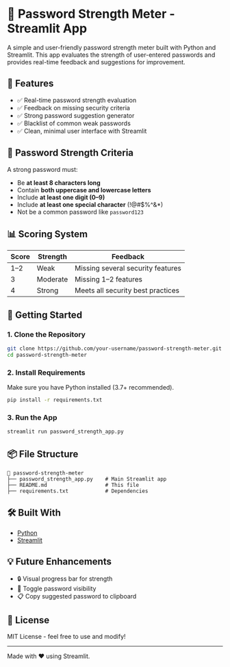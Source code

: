 
# 🔐 Password Strength Meter - Streamlit App

A simple and user-friendly password strength meter built with Python and Streamlit. This app evaluates the strength of user-entered passwords and provides real-time feedback and suggestions for improvement.

## 🌟 Features

- ✅ Real-time password strength evaluation
- ✅ Feedback on missing security criteria
- ✅ Strong password suggestion generator
- ✅ Blacklist of common weak passwords
- ✅ Clean, minimal user interface with Streamlit

## 🧠 Password Strength Criteria

A strong password must:

- Be **at least 8 characters long**
- Contain **both uppercase and lowercase letters**
- Include **at least one digit (0–9)**
- Include **at least one special character** (!@#$%^&*)
- Not be a common password like `password123`

## 📊 Scoring System

| Score | Strength  | Feedback                             |
|-------|-----------|--------------------------------------|
| 1–2   | Weak      | Missing several security features    |
| 3     | Moderate  | Missing 1–2 features                 |
| 4     | Strong    | Meets all security best practices    |

## 🚀 Getting Started

### 1. Clone the Repository

```bash
git clone https://github.com/your-username/password-strength-meter.git
cd password-strength-meter
```

### 2. Install Requirements

Make sure you have Python installed (3.7+ recommended).

```bash
pip install -r requirements.txt
```

### 3. Run the App

```bash
streamlit run password_strength_app.py
```

## 📦 File Structure

```
📁 password-strength-meter
├── password_strength_app.py    # Main Streamlit app
├── README.md                   # This file
├── requirements.txt            # Dependencies
```

## 🛠️ Built With

- [Python](https://www.python.org/)
- [Streamlit](https://streamlit.io/)

## 💡 Future Enhancements

- 🔒 Visual progress bar for strength
- 🔄 Toggle password visibility
- 📋 Copy suggested password to clipboard

## 📃 License

MIT License - feel free to use and modify!

---

Made with ❤️ using Streamlit.
